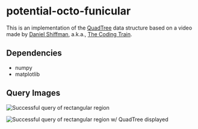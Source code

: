 # potential-octo-funicular

This is an implementation of the [QuadTree](https://en.wikipedia.org/wiki/Quadtree) data structure based on a video made by [Daniel Shiffman](https://shiffman.net/), a.k.a., [The Coding Train](https://thecodingtrain.com/).

## Dependencies
* numpy
* matplotlib


## Query Images
![Successful query of rectangular region](https://github.com/sdawley1/potential-octo-funicular/blob/main/images/query_success.png?raw=true)

![Successful query of rectangular region w/ QuadTree displayed](https://github.com/sdawley1/potential-octo-funicular/blob/main/images/query_success_outlines.png?raw=true)

